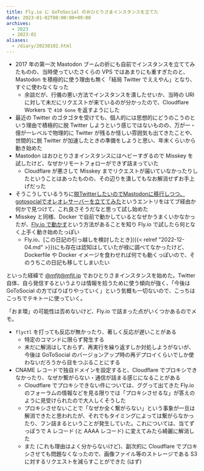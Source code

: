 ```yaml
---
title: Fly.io に GoToSocial のおひとりさまインスタンスを立てた
date: 2023-01-02T00:00:00+09:00
archives:
  - 2023
  - 2023-01
aliases:
  - /diary/20230102.html
---
```

* 2017 年の第一次 Mastodon ブームの折にも自前でインスタンスを立ててみたものの、当時使っていたさくらの VPS ではあまりにも重すぎたのと、Mastodon を積極的に使う理由も無く「結局 Twitter でええやん」となり、すぐに使わなくなった
    * 余談だが、行儀の悪い方法でインスタンスを潰したせいか、当時の URI に対して未だにリクエストが来ているのが分かったので、Cloudflare Workers で `410 Gone` を返すようにした
* 最近の Twitter のゴタゴタを受けても、個人的には思想的にどうのこうのという理由で積極的に脱 Twitter しようという感じではないものの、万が一・億が一レベルで物理的に Twitter が残るか怪しい雰囲気も出てきたことや、世間的に脱 Twitter が加速したときの準備をしようと思い、年末くらいから動き始めた
* Mastodon はおひとりさまインスタンスにはヘビーすぎるので Misskey を試したけど、なぜかリモートフォローができず詰まっていた
    * Cloudflare が悪さして Misskey までリクエストが届いていなかったりしたということはあったものの、その辺りを潰してもなお解消せずお手上げだった
* そうこうしているうちに[脱TwitterしたいのでMastodonに移行しつつ、gotosocialでオレオレサーバーを立ててみた](https://www.zukeran.org/shin/d/2022/12/22/my-own-gotosocial-server/)というエントリをはてブ経由か何かで見つけて、これ良さそうだなと思って試し始めた
* Misskey と同様、Docker で自前で動かしているとなぜかうまくいかなかったが、[Fly.io で動かす](https://the.kalaclista.com/echos/2022/11/26/133159/)という方法があることを知り Fly.io で試したら何となく上手く動き始めたっぽい
    * Fly.io、[この日記の引っ越しを検討したとき]({{< relref "2022-12-04.md" >}})にも存在は認知はしていたが禄に調べてなかったけど、Dockerfile や Docker イメージを食わせれば何でも動くっぽいので、そのうちこの日記も移してしまいたい

といった経緯で [@mfjt@mfjt.jp](https://gts.mfjt.jp/@mfjt) でおひとりさまインスタンスを始めた。Twitter 自体、自ら発信するというよりは情報を拾うために使う傾向が強く、「今後は GoToSocial の方でばりばりやっていく」という気概も一切ないので、こっちはこっちでテキトーに使っていく。

「おま環」の可能性は否めないけど、Fly.io で詰まった点がいくつかあるのでメモ。

* `flyctl` を打っても反応が無かったり、著しく反応が遅いことがある
    * 特定のコマンドに限らず発生する
    * 未だに解消はしておらず、再実行を繰り返すしか対処しようがないが、今後は GoToSocial のバージョンアップ時の再デプロイくらいでしか使わないだろうから目をつぶることにする
* CNAME レコードで独自ドメインを設定すると、Cloudflare でプロキシできなかったり、なぜか繋がらない・通信が詰まる感じになることがある
    * Cloudflare でプロキシできない件については、ググって出てきた Fly.io のフォーラムの情報などを見る限りでは「プロキシさせるな」が答えのように見受けられたので大人しくそうした
    * プロキシさせないことで「なぜか全く繋がらない」という事象が一旦は解消できたと思われたが、それでもタイミングによっては繋がらなかったり、フン詰まるということが発生していた。これについては、当てずっぽうで A レコード (と AAAA レコード) に変えてみたら綺麗に解消した
    * また (これも理由はよく分からないけど)、副次的に Cloudflare でプロキシさせても問題なくなったので、画像ファイル等のストレージである S3 に対するリクエストを減らすことができた (はず)
